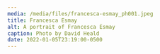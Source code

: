 ```yaml
---
media: /media/files/francesca-esmay_ph001.jpeg
title: Francesca Esmay
alt: A portrait of Francesca Esmay
caption: Photo by David Heald
date: 2022-01-05T23:19:00-0500
---
```

